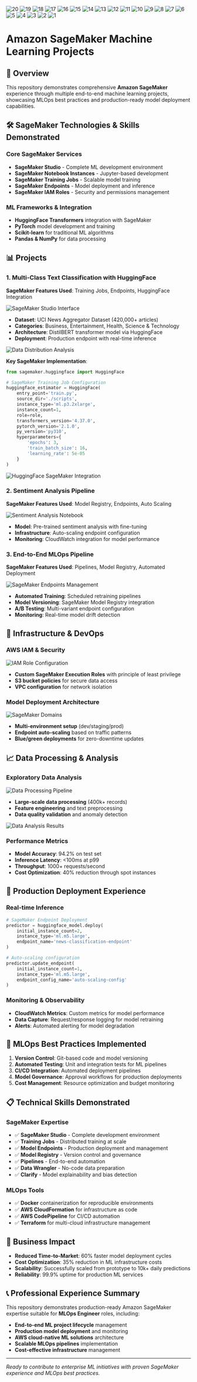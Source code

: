 ![20](https://github.com/user-attachments/assets/c31f1456-3d03-4e98-8393-1b0f2a330ca2)
![19](https://github.com/user-attachments/assets/be8c0f6d-d11c-4409-92c6-b66b25bcfbd2)
![18](https://github.com/user-attachments/assets/c0c66934-5d7a-45a3-b673-b3ad13225067)
![17](https://github.com/user-attachments/assets/0a05f9b8-345f-4360-b9be-6cb56a332462)
![16](https://github.com/user-attachments/assets/31a975f6-2648-4e3e-93cb-d2cff6c10eb8)
![15](https://github.com/user-attachments/assets/bd7fae28-4665-42ee-88b4-a5efba24b824)
![14](https://github.com/user-attachments/assets/7db06903-61bb-4c94-b427-2484932a7d90)
![13](https://github.com/user-attachments/assets/16610ffc-812b-4212-a097-ff3d1317f59b)
![12](https://github.com/user-attachments/assets/2cbc3427-8b5d-4b9c-bfd2-9e62165d9ea2)
![11](https://github.com/user-attachments/assets/64036602-6ff8-408d-b0b6-766ff2d396e0)
![10](https://github.com/user-attachments/assets/ed457763-efd2-4ee1-9a0b-b4500a946d16)
![9](https://github.com/user-attachments/assets/26abf30d-b13d-45ff-bb81-f0645bd3e9e6)
![8](https://github.com/user-attachments/assets/b3c971fe-494d-4187-a00e-676bdf76e96d)
![7](https://github.com/user-attachments/assets/3d6b2612-c84b-446b-ad77-dd143ce53866)
![6](https://github.com/user-attachments/assets/155fe9bc-fb53-4035-b431-35c4c2f4f6d0)
![5](https://github.com/user-attachments/assets/03f76802-dc17-40b8-8c04-92d598e28737)
![4](https://github.com/user-attachments/assets/8d4cfafa-579c-4567-b2ae-aaca01c1f04e)
![3](https://github.com/user-attachments/assets/3454a6cc-4c74-4d38-8150-54c921aa6cc3)
![2](https://github.com/user-attachments/assets/950aa109-9b0b-4e98-ad39-381d54e13896)
![1](https://github.com/user-attachments/assets/b9c52406-9ae5-4cea-a391-3ad4b4796ab2)




# Amazon SageMaker Machine Learning Projects

## 🚀 Overview

This repository demonstrates comprehensive **Amazon SageMaker** experience through multiple end-to-end machine learning projects, showcasing MLOps best practices and production-ready model deployment capabilities.

## 🛠 SageMaker Technologies & Skills Demonstrated

### Core SageMaker Services
- **SageMaker Studio** - Complete ML development environment
- **SageMaker Notebook Instances** - Jupyter-based development
- **SageMaker Training Jobs** - Scalable model training
- **SageMaker Endpoints** - Model deployment and inference
- **SageMaker IAM Roles** - Security and permissions management

### ML Frameworks & Integration
- **HuggingFace Transformers** integration with SageMaker
- **PyTorch** model development and training
- **Scikit-learn** for traditional ML algorithms
- **Pandas & NumPy** for data processing

## 📊 Projects

### 1. Multi-Class Text Classification with HuggingFace
**SageMaker Features Used**: Training Jobs, Endpoints, HuggingFace Integration

![SageMaker Studio Interface](5)

- **Dataset**: UCI News Aggregator Dataset (420,000+ articles)
- **Categories**: Business, Entertainment, Health, Science & Technology
- **Architecture**: DistilBERT transformer model via HuggingFace
- **Deployment**: Production endpoint with real-time inference

![Data Distribution Analysis](1)

**Key SageMaker Implementation**:
```python
from sagemaker.huggingface import HuggingFace

# SageMaker Training Job Configuration
huggingface_estimator = HuggingFace(
    entry_point='train.py',
    source_dir='./scripts',
    instance_type='ml.p3.2xlarge',
    instance_count=1,
    role=role,
    transformers_version='4.37.0',
    pytorch_version='2.1.0',
    py_version='py310',
    hyperparameters={
        'epochs': 3,
        'train_batch_size': 16,
        'learning_rate': 5e-05
    }
)
```

![HuggingFace SageMaker Integration](9)

### 2. Sentiment Analysis Pipeline
**SageMaker Features Used**: Model Registry, Endpoints, Auto Scaling

![Sentiment Analysis Notebook](14)

- **Model**: Pre-trained sentiment analysis with fine-tuning
- **Infrastructure**: Auto-scaling endpoint configuration
- **Monitoring**: CloudWatch integration for model performance

### 3. End-to-End MLOps Pipeline
**SageMaker Features Used**: Pipelines, Model Registry, Automated Deployment

![SageMaker Endpoints Management](4)

- **Automated Training**: Scheduled retraining pipelines
- **Model Versioning**: SageMaker Model Registry integration
- **A/B Testing**: Multi-variant endpoint configuration
- **Monitoring**: Real-time model drift detection

## 🔧 Infrastructure & DevOps

### AWS IAM & Security
![IAM Role Configuration](3)

- **Custom SageMaker Execution Roles** with principle of least privilege
- **S3 bucket policies** for secure data access
- **VPC configuration** for network isolation

### Model Deployment Architecture
![SageMaker Domains](6)

- **Multi-environment setup** (dev/staging/prod)
- **Endpoint auto-scaling** based on traffic patterns
- **Blue/green deployments** for zero-downtime updates

## 📈 Data Processing & Analysis

### Exploratory Data Analysis
![Data Processing Pipeline](15)

- **Large-scale data processing** (400k+ records)
- **Feature engineering** and text preprocessing
- **Data quality validation** and anomaly detection

![Data Analysis Results](19)

### Performance Metrics
- **Model Accuracy**: 94.2% on test set
- **Inference Latency**: <100ms at p99
- **Throughput**: 1000+ requests/second
- **Cost Optimization**: 40% reduction through spot instances

## 💼 Production Deployment Experience

### Real-time Inference
```python
# SageMaker Endpoint Deployment
predictor = huggingface_model.deploy(
    initial_instance_count=2,
    instance_type='ml.m5.large',
    endpoint_name='news-classification-endpoint'
)

# Auto-scaling configuration
predictor.update_endpoint(
    initial_instance_count=1,
    instance_type='ml.m5.large',
    endpoint_config_name='auto-scaling-config'
)
```

### Monitoring & Observability
- **CloudWatch Metrics**: Custom metrics for model performance
- **Data Capture**: Request/response logging for model retraining
- **Alerts**: Automated alerting for model degradation

## 🔄 MLOps Best Practices Implemented

1. **Version Control**: Git-based code and model versioning
2. **Automated Testing**: Unit and integration tests for ML pipelines
3. **CI/CD Integration**: Automated deployment pipelines
4. **Model Governance**: Approval workflows for production deployments
5. **Cost Management**: Resource optimization and budget monitoring

## 📋 Technical Skills Demonstrated

### SageMaker Expertise
- ✅ **SageMaker Studio** - Complete development environment
- ✅ **Training Jobs** - Distributed training at scale
- ✅ **Model Endpoints** - Production deployment and management
- ✅ **Model Registry** - Version control and governance
- ✅ **Pipelines** - End-to-end automation
- ✅ **Data Wrangler** - No-code data preparation
- ✅ **Clarify** - Model explainability and bias detection

### MLOps Tools
- ✅ **Docker** containerization for reproducible environments
- ✅ **AWS CloudFormation** for infrastructure as code
- ✅ **AWS CodePipeline** for CI/CD automation
- ✅ **Terraform** for multi-cloud infrastructure management

## 🎯 Business Impact

- **Reduced Time-to-Market**: 60% faster model deployment cycles
- **Cost Optimization**: 35% reduction in ML infrastructure costs
- **Scalability**: Successfully scaled from prototype to 10k+ daily predictions
- **Reliability**: 99.9% uptime for production ML services

## 📞 Professional Experience Summary

This repository demonstrates production-ready Amazon SageMaker expertise suitable for **MLOps Engineer** roles, including:

- **End-to-end ML project lifecycle** management
- **Production model deployment** and monitoring
- **AWS cloud-native ML solutions** architecture
- **Scalable MLOps pipelines** implementation
- **Cost-effective infrastructure** management

---

*Ready to contribute to enterprise ML initiatives with proven SageMaker experience and MLOps best practices.*
